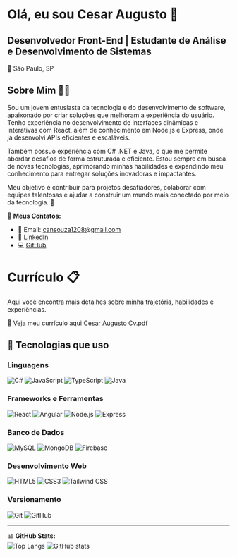 # Olá, eu sou Cesar Augusto 👋
Desenvolvedor Front-End | Estudante de Análise e Desenvolvimento de Sistemas
-
📍 São Paulo, SP 

## Sobre Mim 🧑‍💻
Sou um jovem entusiasta da tecnologia e do desenvolvimento de software, apaixonado por criar soluções que melhoram a experiência do usuário. Tenho experiência no desenvolvimento de interfaces dinâmicas e interativas com React, além de conhecimento em Node.js e Express, onde já desenvolvi APIs eficientes e escaláveis.

Também possuo experiência com C# .NET e Java, o que me permite abordar desafios de forma estruturada e eficiente. Estou sempre em busca de novas tecnologias, aprimorando minhas habilidades e expandindo meu conhecimento para entregar soluções inovadoras e impactantes.

Meu objetivo é contribuir para projetos desafiadores, colaborar com equipes talentosas e ajudar a construir um mundo mais conectado por meio da tecnologia. 🚀

🔗 **Meus Contatos:**  
- 📧 Email: [cansouza1208@gmail.com](mailto:cansouza1208@gmail.com)  
- 🔗 [LinkedIn](https://www.linkedin.com/in/cesar-augusto-a56093233/)  
- 💻 [GitHub](https://github.com/CesarAUG12)  

# Currículo 📋
Aqui você encontra mais detalhes sobre minha trajetória, habilidades e experiências.

📎 Veja meu currículo aqui [Cesar Augusto Cv.pdf](https://github.com/user-attachments/files/19593187/Cesar.Augusto.Cv.pdf)

## 🚀 Tecnologias que uso  

### **Linguagens**  
![C#](https://img.shields.io/badge/-C%23-239120?logo=c-sharp&logoColor=white&style=for-the-badge)
![JavaScript](https://img.shields.io/badge/-JavaScript-F7DF1E?logo=javascript&logoColor=black&style=for-the-badge)
![TypeScript](https://img.shields.io/badge/-TypeScript-007ACC?logo=typescript&logoColor=white&style=for-the-badge)
![Java](https://img.shields.io/badge/-Java-007396?logo=java&logoColor=white&style=for-the-badge)

### **Frameworks e Ferramentas**  
![React](https://img.shields.io/badge/-React-61DAFB?logo=react&logoColor=white&style=for-the-badge)
![Angular](https://img.shields.io/badge/-Angular-DD0031?logo=angular&logoColor=white&style=for-the-badge)
![Node.js](https://img.shields.io/badge/-Node.js-339933?logo=node.js&logoColor=white&style=for-the-badge)
![Express](https://img.shields.io/badge/-Express-000000?logo=express&logoColor=white&style=for-the-badge)

### **Banco de Dados**  
![MySQL](https://img.shields.io/badge/-MySQL-4479A1?logo=mysql&logoColor=white&style=for-the-badge)
![MongoDB](https://img.shields.io/badge/-MongoDB-47A248?logo=mongodb&logoColor=white&style=for-the-badge)
![Firebase](https://img.shields.io/badge/-Firebase-FFCA28?logo=firebase&logoColor=black&style=for-the-badge)

### **Desenvolvimento Web**  
![HTML5](https://img.shields.io/badge/-HTML5-E34F26?logo=html5&logoColor=white&style=for-the-badge)
![CSS3](https://img.shields.io/badge/-CSS3-1572B6?logo=css3&logoColor=white&style=for-the-badge)
![Tailwind CSS](https://img.shields.io/badge/-Tailwind_CSS-38B2AC?logo=tailwind-css&logoColor=white&style=for-the-badge)

### **Versionamento**  
![Git](https://img.shields.io/badge/-Git-F05032?logo=git&logoColor=white&style=for-the-badge)
![GitHub](https://img.shields.io/badge/-GitHub-181717?logo=github&logoColor=white&style=for-the-badge)

---

📊 **GitHub Stats:**  
![Top Langs](https://github-readme-stats.vercel.app/api/top-langs/?username=CesarAUG12&layout=compact&theme=dark)
![GitHub stats](https://github-readme-stats.vercel.app/api?username=CesarAUG12&show_icons=true&theme=dark)   

